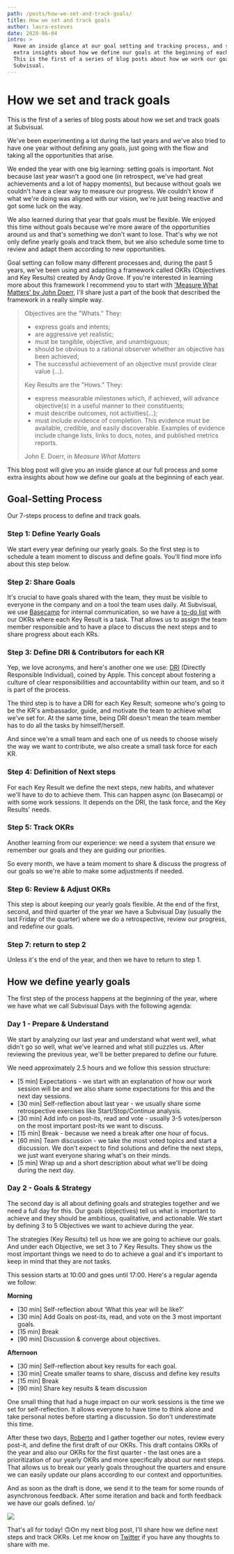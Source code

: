 ```yaml
---
path: /posts/how-we-set-and-track-goals/
title: How we set and track goals
author: laura-esteves
date: 2020-06-04
intro: >
  Have an inside glance at our goal setting and tracking process, and some
  extra insights about how we define our goals at the beginning of each year.
  This is the first of a series of blog posts about how we work our goals at
  Subvisual.
---
```


# How we set and track goals

This is the first of a series of blog posts about how we set and track goals at
Subvisual.

We've been experimenting a lot during the last years and we've also tried to
have one year without defining any goals, just going with the flow and taking
all the opportunities that arise.

We ended the year with one big learning: setting goals is important. Not
because last year wasn't a good one (in retrospect, we've had great
achievements and a lot of happy moments), but because without goals we couldn't
have a clear way to measure our progress. We couldn't know if what we're doing
was aligned with our vision, we're just being reactive and got some luck on the
way.

We also learned during that year that goals must be flexible. We enjoyed this
time without goals because we're more aware of the opportunities around us and
that's something we don't want to lose. That's why we not only define yearly
goals and track them, but we also schedule some time to review and adapt them
according to new opportunities.

Goal setting can follow many different processes and, during the past 5 years,
we've been using and adapting a framework called OKRs (Objectives and Key
Results) created by Andy Grove. If you're interested in learning more about
this framework I recommend you to start with ['Measure What Matters' by John
Doerr], I'll share just a part of the book that described the framework in a
really simple way.

> Objectives are the "Whats." They:
> - express goals and intents;
> - are aggressive yet realistic;
> - must be tangible, objective, and unambiguous;
> - should be obvious to a rational observer whether an objective has been
>   achieved;
> - The successful achievement of an objective must provide clear value (...).
>
> Key Results are the "Hows." They:
> - express measurable milestones which, if achieved, will advance objective(s)
>   in a useful manner to their constituents;
> - must describe outcomes, not activities(...);
> - must include evidence of completion. This evidence must be available,
>   credible, and easily discoverable. Examples of evidence include change
>   lists, links to docs, notes, and published metrics reports.
>
> John E. Doerr, in _Measure What Matters_

This blog post will give you an inside glance at our full process and some
extra insights about how we define our goals at the beginning of each year.


## Goal-Setting Process

Our 7-steps process to define and track goals.


### Step 1: Define Yearly Goals

We start every year defining our yearly goals. So the first step is to schedule
a team moment to discuss and define goals. You'll find more info about this
step below.


### Step 2: Share Goals

It's crucial to have goals shared with the team, they must be visible to
everyone in the company and on a tool the team uses daily. At Subvisual, we use
[Basecamp] for internal communication, so we have a [to-do
list][Basecamp-todo-list] with our OKRs where each Key Result is a task.  That
allows us to assign the team member responsible and to have a place to discuss
the next steps and to share progress about each KRs.


### Step 3: Define DRI & Contributors for each KR

Yep, we love acronyms, and here's another one we use: [DRI][DRI] (Directly
Responsible Individual), coined by Apple. This concept about fostering a
culture of clear responsibilities and accountability within our team, and so it
is part of the process.

The third step is to have a DRI for each Key Result; someone who's going to be
the KR's ambassador, guide, and motivate the team to achieve what we've set
for. At the same time, being DRI doesn't mean the team member has to do all the
  tasks by himself/herself.

And since we're a small team and each one of us needs to choose wisely the way
we want to contribute, we also create a small task force for each KR.


### Step 4: Definition of Next steps

For each Key Result we define the next steps, new habits, and whatever we'll
have to do to achieve them. This can happen async (on Basecamp) or with some
work sessions. It depends on the DRI, the task force, and the Key Results'
needs.


### Step 5: Track OKRs

Another learning from our experience: we need a system that ensure we remember
our goals and they are guiding our priorities.

So every month, we have a team moment to share & discuss the progress of our
goals so we're able to make some adjustments if needed.

### Step 6: Review & Adjust OKRs

This step is about keeping our yearly goals flexible. At the end of the first,
second, and third quarter of the year we have a Subvisual Day (usually the last
Friday of the quarter) where we do a retrospective, review our progress, and
redefine our goals.


### Step 7: return to step 2

Unless it's the end of the year, and then we have to return to step 1.


## How we define yearly goals

The first step of the process happens at the beginning of the year, where we
have what we call Subvisual Days with the following agenda:


### Day 1 - Prepare & Understand

We start by analyzing our last year and understand what went well, what didn't
go so well, what we've learned and what still puzzles us. After reviewing the
previous year, we'll be better prepared to define our future.

We need approximately 2.5 hours and we follow this session structure:

- [5 min] Expectations - we start with an explanation of how our work session
  will be and we also share some expectations for this and the next day
  sessions.
- [30 min] Self-reflection about last year - we usually share some
  retrospective exercises like Start/Stop/Continue analysis.
- [30 min] Add info on post-its, read and vote - usually 3-5 votes/person on
  the most important post-its we want to discuss.
- [15 min] Break - because we need a break after one hour of focus.
- [60 min] Team discussion - we take the most voted topics and start a
  discussion. We don't expect to find solutions and define the next steps, we
  just want everyone sharing what's on their minds.
- [5 min] Wrap up and a short description about what we'll be doing during the
  next day.


### Day 2 - Goals & Strategy

The second day is all about defining goals and strategies together and we need
a full day for this. Our goals (objectives) tell us what is important to
achieve and they should be ambitious, qualitative, and actionable. We start by
defining 3 to 5 Objectives we want to achieve during the year.

The strategies (Key Results) tell us how we are going to achieve our goals. And
under each Objective, we set 3 to 7 Key Results. They show us the most
important things we need to do to achieve a goal and it's important to keep in
mind that they are not tasks.

This session starts at 10:00 and goes until 17:00. Here's a regular agenda we
follow:

**Morning**
- [30 min] Self-reflection about ‘What this year will be like?'
- [30 min] Add Goals on post-its, read, and vote on the 3 most important goals.
- [15 min] Break
- [90 min] Discussion & converge about objectives.

**Afternoon**
- [30 min] Self-reflection about key results for each goal.
- [30 min] Create smaller teams to share, discuss and define key results
- [15 min] Break
- [90 min] Share key results & team discussion

One small thing that had a huge impact on our work sessions is the time we set
for self-reflection. It allows everyone to have time to think alone and take
personal notes before starting a discussion. So don't underestimate this time.

After these two days, [Roberto] and I gather together our notes, review every
post-it, and define the first draft of our OKRs. This draft contains OKRs of
the year and also our OKRs for the first quarter - the last ones are a
prioritization of our yearly OKRs and more specifically about our next steps.
That allows us to break our yearly goals throughout the quarters and ensure we
can easily update our plans according to our context and opportunities.

And as soon as the draft is done, we send it to the team for some rounds of
asynchronous feedback. After some iteration and back and forth feedback we have
our goals defined. \o/

![](./OKRs.gif)

That's all for today! 🙃On my next blog post, I'll share how we define next
steps and track OKRs. Let me know on [Twitter] if you have any thoughts to
share with me.

['Measure What Matters' by John Doerr]: https://www.goodreads.com/book/show/39286958-measure-what-matters
[Basecamp]: https://basecamp.com/
[Basecamp-todo-list]: https://3.basecamp-help.com/article/48-to-dos
[DRI]: https://www.youtube.com/watch?v=xCqKmhCBtJk
[Roberto]: https://twitter.com/rmdgb
[twitter]: https://twitter.com/lauraeesteves
